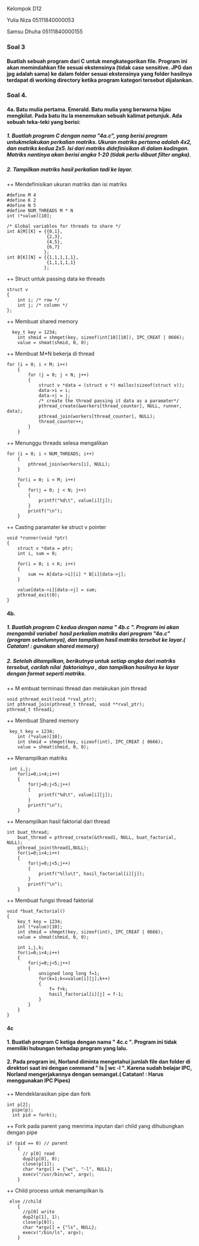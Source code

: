Kelompok D12

Yulia Niza    05111840000053

Samsu Dhuha   05111840000155


### Soal 3 
#### Buatlah sebuah program dari C untuk mengkategorikan file. Program ini akan memindahkan file sesuai ekstensinya (tidak case sensitive. JPG dan jpg adalah sama) ke dalam folder sesuai ekstensinya yang folder hasilnya terdapat di working directory ketika program kategori tersebut dijalankan.


### Soal 4. 
#### 4a. Batu mulia pertama. Emerald. Batu mulia yang berwarna hijau mengkilat. Pada batu itu Ia menemukan sebuah kalimat petunjuk. Ada sebuah teka-teki yang berisi:

##### 1. Buatlah program C dengan nama "4a.c", yang berisi program untukmelakukan perkalian matriks. Ukuran matriks pertama adalah 4x2, dan matriks kedua 2x5. Isi dari matriks didefinisikan di dalam kodingan. Matriks nantinya akan berisi angka 1-20 (tidak perlu dibuat filter angka).
##### 2. Tampilkan matriks hasil perkalian tadi ke layar.

++ Mendefinisikan ukuran matriks dan isi matriks
```
#define M 4
#define K 2
#define N 5
#define NUM_THREADS M * N
int (*value)[10];

/* Global variables for threads to share */
int A[M][K] = {{0,1},
               {2,3},
               {4,5},
               {6,7}
              };
int B[K][N] = {{1,1,1,1,1}, 
               {1,1,1,1,1}
              };

```

++ Struct untuk passing data ke threads
```
struct v
{
	int i; /* row */
	int j; /* column */
};
```
++ Membuat shared memory
```
  key_t key = 1234;
    int shmid = shmget(key, sizeof(int[10][10]), IPC_CREAT | 0666);
    value = shmat(shmid, 0, 0);
```

++ Membuat M*N bekerja di thread
```
for (i = 0; i < M; i++)
	{
		for (j = 0; j < N; j++) 
		{
			struct v *data = (struct v *) malloc(sizeof(struct v));
			data->i = i;
			data->j = j;
			/* create the thread passing it data as a paramater*/
			pthread_create(&workers[thread_counter], NULL, runner, data);
			pthread_join(workers[thread_counter], NULL);
			thread_counter++;
		}
	}
```

++ Menunggu threads selesa mengalikan
```
for (i = 0; i < NUM_THREADS; i++)
	{
	    pthread_join(workers[i], NULL);
	}
	
	for(i = 0; i < M; i++)
	{ 
		for(j = 0; j < N; j++)
		{ 
			printf("%d\t", value[i][j]);
		}
		printf("\n");
	}
```


++ Casting paramater ke struct v pointer

```
void *runner(void *ptr)
{	
	struct v *data = ptr;
	int i, sum = 0;
	
	for(i = 0; i < K; i++)
	{	
		sum += A[data->i][i] * B[i][data->j];
	}
	
	value[data->i][data->j] = sum;
	pthread_exit(0);
}

```



#### 4b.
##### 1. Buatlah program C kedua dengan nama "​ 4b.c​ ". Program ini akan mengambil variabel ​ hasil perkalian matriks dari program "4a.c" (program sebelumnya), dan tampilkan hasil matriks tersebut ke layar.(​ Catatan!​ : gunakan shared memory)  
##### 2. Setelah ditampilkan, berikutnya untuk setiap angka dari matriks tersebut, carilah nilai ​ faktorialnya​ , dan tampilkan hasilnya ke layar dengan format seperti matriks.

++ M embuat terminasi thread dan melakukan join thread
```
void pthread_exit(void *rval_ptr);
int pthread_join(pthread_t thread, void **rval_ptr);
pthread_t thread1;

```

++ Membuat Shared memory
```
 key_t key = 1234;
    int (*value)[10];
    int shmid = shmget(key, sizeof(int), IPC_CREAT | 0666);
    value = shmat(shmid, 0, 0);

```
++ Menampilkan matriks
```
 int i,j;
	for(i=0;i<4;i++)
	{
		for(j=0;j<5;j++)
		{
			printf("%d\t", value[i][j]);
		}
		printf("\n");
	}

```

++ Menampilkan hasil faktorial dari thread 
```
int buat_thread;
	buat_thread = pthread_create(&thread1, NULL, buat_factorial, NULL);
	pthread_join(thread1,NULL);
	for(i=0;i<4;i++)
	{
		for(j=0;j<5;j++)
		{
			printf("%llu\t", hasil_factorial[i][j]);
		}
		printf("\n");
	}

```

++ Membuat fungsi thread faktorial

```
void *buat_factorial()
{
    key_t key = 1234;
    int (*value)[10];
    int shmid = shmget(key, sizeof(int), IPC_CREAT | 0666);
    value = shmat(shmid, 0, 0);

	int i,j,k;
	for(i=0;i<4;i++)
	{
		for(j=0;j<5;j++)
		{
			unsigned long long f=1;
			for(k=1;k<=value[i][j];k++)
			{
				f= f+k;
				hasil_factorial[i][j] = f-1;
			}
		}
	}
}

```



#### 4c
#### 1. Buatlah program C ketiga dengan nama " 4c.c ". Program ini tidak memiliki hubungan terhadap program yang lalu.
#### 2. Pada program ini, Norland diminta mengetahui jumlah file dan folder di direktori saat ini dengan command " ls | wc -l ". Karena sudah belajar IPC, Norland mengerjakannya dengan semangat.( Catatan! : Harus menggunakan IPC Pipes)

++ Mendeklarasikan pipe dan fork
```
int p[2];
  pipe(p);
  int pid = fork();

```

++ Fork pada parent yang menrima inputan dari child yang dihubungkan dengan pipe
```
if (pid == 0) // parent
    {
      // p[0] read
      dup2(p[0], 0);
      close(p[1]);
      char *argv[] = {"wc", "-l", NULL};
      execv("/usr/bin/wc", argv);
    }

```
++ Child process untuk menampilkan ls
```
 else //child
    { 
      //p[0] write
      dup2(p[1], 1);
      close(p[0]);
      char *argv[] = {"ls", NULL};
      execv("/bin/ls", argv);
    }

```

